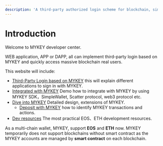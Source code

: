 ```yaml
---
description: 'A third-party authorized login scheme for blockchain, similar to OpenID'
---
```


# Introduction

Welcome to MYKEY developer center.

WEB application, APP or DAPP, all can implement third-party login based on MYKEY and quickly access massive blockchain real users.

This website will include:

* [Third-Party Login based on MYKEY](sign-in-with-mykey/#process-to-sign-in-with-mykey)  this will explain different applications to sign in with MYKEY.
* [Integrated with MYKEY](integrate-with-mykey/integration-android/) Demo how to integrate with MYKEY by using MYKEY SDK，SimpleWallet, Scatter protocol, web3 protocol etc.
* [Dive into MYKEY](dive-into-mykey/mykey-on-eos.md) Detailed design, extensions of MYKEY.
  * [Deposit with MYKEY](dive-into-mykey/contracts-deposit/)  how to identify MYKEY transactions and actions.
* [Dev resources](development-resources/eos.md) The most practical EOS、ETH development resources.

As a multi-chain wallet, MYKEY, support **EOS** and **ETH** now. MYKEY temporarily does not support blockchains without smart contract as the MYKEY accounts are managed by **smart contract** on each blockchain.





